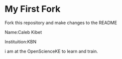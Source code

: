 # My First Fork
Fork this repository and make changes to the README

Name:Caleb Kibet

Instituition:KBN

i am at the OpenScienceKE to learn and train.
